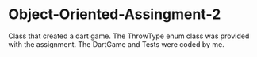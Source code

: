 # Object-Oriented-Assingment-2
Class that created a dart game.  The ThrowType enum class was provided with the assignment.  The DartGame and Tests were coded by me.
